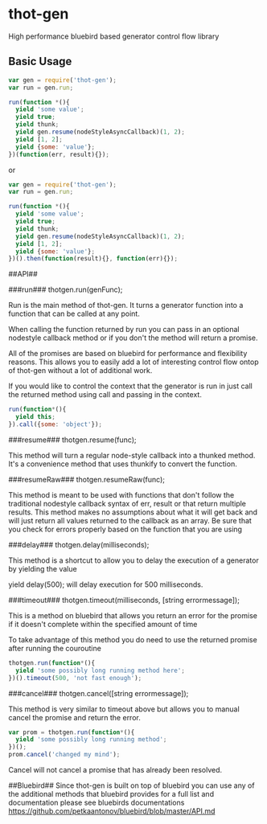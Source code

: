 thot-gen
========

High performance bluebird based generator control flow library

Basic Usage
-------------

```javascript
var gen = require('thot-gen');
var run = gen.run;

run(function *(){
  yield 'some value';
  yield true;
  yield thunk;
  yield gen.resume(nodeStyleAsyncCallback)(1, 2);
  yield [1, 2];
  yield {some: 'value'};
})(function(err, result){});
```

or

```javascript
var gen = require('thot-gen');
var run = gen.run;

run(function *(){
  yield 'some value';
  yield true;
  yield thunk;
  yield gen.resume(nodeStyleAsyncCallback)(1, 2);
  yield [1, 2];
  yield {some: 'value'};
})().then(function(result){}, function(err){});
```

##API##

###run###
thotgen.run(genFunc);

Run is the main method of thot-gen. It turns a generator function into a function that can be called at any point.

When calling the function returned by run you can pass in an optional nodestyle callback method or if you don't the method will return a promise.

All of the promises are based on bluebird for performance and flexibility reasons. This allows you to easily add a lot of interesting control flow ontop of thot-gen without a lot of additional work.

If you would like to control the context that the generator is run in just call the returned method using call and passing in the context.

```javascript
run(function*(){
  yield this;
}).call({some: 'object'});
```

###resume###
thotgen.resume(func);

This method will turn a regular node-style callback into a thunked method. It's a convenience method that uses thunkify to convert the function.

###resumeRaw###
thotgen.resumeRaw(func);

This method is meant to be used with functions that don't follow the traditional nodestyle callback syntax of err, result or that return multiple results. This method makes no assumptions about what it will get back and will just return all values returned to the callback as an array. Be sure that you check for errors properly based on the function that you are using

###delay###
thotgen.delay(milliseconds);

This method is a shortcut to allow you to delay the execution of a generator by yielding the value

yield delay(500); will delay execution for 500 milliseconds.

###timeout###
thotgen.timeout(milliseconds, [string errormessage]);

This is a method on bluebird that allows you return an error for the promise if it doesn't complete within the specified amount of time

To take advantage of this method you do need to use the returned promise after running the couroutine

```javascript
thotgen.run(function*(){
  yield 'some possibly long running method here';
})().timeout(500, 'not fast enough');
```

###cancel###
thotgen.cancel([string errormessage]);

This method is very similar to timeout above but allows you to manual cancel the promise and return the error.

```javascript
var prom = thotgen.run(function*(){
  yield 'some possibly long running method';
})();
prom.cancel('changed my mind');
```

Cancel will not cancel a promise that has already been resolved.

##Bluebird##
Since thot-gen is built on top of bluebird you can use any of the additional methods that bluebird provides for a full list and documentation please see bluebirds documentations https://github.com/petkaantonov/bluebird/blob/master/API.md
